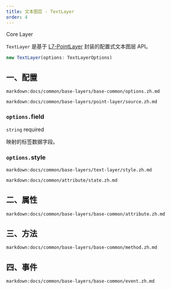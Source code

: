 ```yaml
---
title: 文本图层 - TextLayer
order: 4
---
```


<tag color="blue" text="Core Layer">Core Layer</tag>

`TextLayer` 是基于 [L7-PointLayer](https://l7.antv.vision/zh/docs/api/point_layer/pointlayer) 封装的配置式文本图层 API。

```ts
new TextLayer(options: TextLayerOptions)
```

## 一、配置

`markdown:docs/common/base-layers/base-common/options.zh.md`

`markdown:docs/common/base-layers/point-layer/source.zh.md`

### `options.`field

`string` required

映射的标签数据字段。

### `options.`style

`markdown:docs/common/base-layers/text-layer/style.zh.md`

`markdown:docs/common/attribute/state.zh.md`

## 二、属性

`markdown:docs/common/base-layers/base-common/attribute.zh.md`

## 三、方法

`markdown:docs/common/base-layers/base-common/method.zh.md`

## 四、事件

`markdown:docs/common/base-layers/base-common/event.zh.md`

